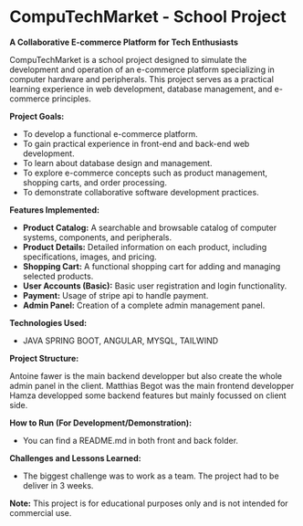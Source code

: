 # CompuTechMarket - School Project

**A Collaborative E-commerce Platform for Tech Enthusiasts**

CompuTechMarket is a school project designed to simulate the development and operation of an e-commerce platform specializing in computer hardware and peripherals. This project serves as a practical learning experience in web development, database management, and e-commerce principles.

**Project Goals:**

* To develop a functional e-commerce platform.
* To gain practical experience in front-end and back-end web development.
* To learn about database design and management.
* To explore e-commerce concepts such as product management, shopping carts, and order processing.
* To demonstrate collaborative software development practices.

**Features Implemented:**

* **Product Catalog:** A searchable and browsable catalog of computer systems, components, and peripherals.
* **Product Details:** Detailed information on each product, including specifications, images, and pricing.
* **Shopping Cart:** A functional shopping cart for adding and managing selected products.
* **User Accounts (Basic):** Basic user registration and login functionality.
* **Payment:** Usage of stripe api to handle payment.
* **Admin Panel:** Creation of a complete admin management panel.

**Technologies Used:**

* JAVA SPRING BOOT, ANGULAR, MYSQL, TAILWIND

**Project Structure:**

Antoine fawer is the main backend developper but also create the whole admin panel in the client.
Matthias Begot was the main frontend developper
Hamza developped some backend features but mainly focussed on client side.

**How to Run (For Development/Demonstration):**

* You can find a README.md in both front and back folder.

**Challenges and Lessons Learned:**

* The biggest challenge was to work as a team. The project had to be deliver in 3 weeks.


**Note:** This project is for educational purposes only and is not intended for commercial use.
